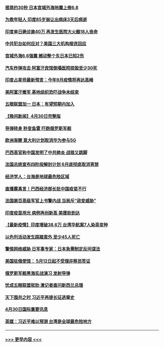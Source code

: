 #### [摇晃约30秒 日本宫城外海地震上修6.8](../pages/prog202/a103108477.md?t=05011951) 
#### [为救年轻人 印度85岁翁让出病床3天后病逝](../pages/prog202/a103108457.md?t=05011951) 
#### [印度单日确诊逾40万 再发生医院大火酿18人丧命](../pages/prog202/a103108440.md?t=05011951) 
#### [中共犯台如何应对？美国三大机构接连回应](../pages/prog202/a103108423.md?t=05011951) 
#### [宫城外海6.6强震 撼动整个东日本已知2伤](../pages/prog202/a103108347.md?t=05011951) 
#### [汽车炸弹攻击 阿富汗宾馆倒塌医院损毁至少30死](../pages/prog202/a103108389.md?t=05011951) 
#### [印度占星师最新预言：今年9月疫情将再达高峰](../pages/prog202/a103108368.md?t=05011951) 
#### [美阿富汗撤军 基地组织恐吓战争未结束](../pages/prog202/a103108030.md?t=05011951) 
#### [五眼联盟加一 日本：有望短期内加入](../pages/prog202/a103108083.md?t=05011951) 
#### [【晚间新闻】4月30日完整版](../pages/prog202/a103108327.md?t=05011951) 
#### [导弹转身 秒变鱼雷 吓跑俄罗斯军舰](../pages/prog202/a103108064.md?t=05011951) 
#### [欧洲渐醒 意大利计划取消华为参与5G](../pages/prog202/a103108199.md?t=05011951) 
#### [巴西高官称中国发明了中共肺炎 战狼又跳脚](../pages/prog202/a103108063.md?t=05011951) 
#### [法国总统宣布四阶段解封计划 6月底彻底取消宵禁](../pages/prog202/a103108070.md?t=05011951) 
#### [经济学人：台海是地球最危险区域](../pages/prog202/a103108131.md?t=05011951) 
#### [直播露真言！巴西经济部长批中国疫苗不行](../pages/prog202/a103108096.md?t=05011951) 
#### [法国逾百高级军官上书警内战 当局斥“政变威胁”](../pages/prog202/a103108017.md?t=05011951) 
#### [印度疫苗用光 病例再创新高 美援助到达](../pages/prog202/a103108054.md?t=05011951) 
#### [【最新疫情】印度增破38.6万 台湾华航案7人染英变种](../pages/prog202/a103108035.md?t=05011951) 
#### [以色列活动发生踩踏意外 至少45人死亡](../pages/prog202/a103107919.md?t=05011951) 
#### [警惕网络威胁 日军事专家：日本急需制定反间谍法](../pages/prog202/a103107912.md?t=05011951) 
#### [美国驻俄使馆： 5月12日起不受理非移民签证](../pages/prog202/a103107903.md?t=05011951) 
#### [俄罗斯军舰黑海实战演习 发射导弹](../pages/prog202/a103107890.md?t=05011951) 
#### [忧成五眼联盟软肋 澳记者直问新西兰总理](../pages/prog202/a103107874.md?t=05011951) 
#### [天下围共之时 习近平再提长征逃窜史](../pages/prog202/a103106493.md?t=05011951) 
#### [4月30日国际重要讯息](../pages/prog202/a103107685.md?t=05011951) 
#### [英媒：习近平难以预测 台湾是全球最危险地方](../pages/prog202/a103107669.md?t=05011951) 

----
#### [ >>> 更早内容 <<< ](../indexes/prog202-earlier.md)
